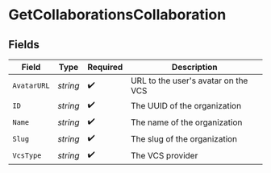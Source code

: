 # GetCollaborationsCollaboration


## Fields

| Field                               | Type                                | Required                            | Description                         |
| ----------------------------------- | ----------------------------------- | ----------------------------------- | ----------------------------------- |
| `AvatarURL`                         | *string*                            | :heavy_check_mark:                  | URL to the user's avatar on the VCS |
| `ID`                                | *string*                            | :heavy_check_mark:                  | The UUID of the organization        |
| `Name`                              | *string*                            | :heavy_check_mark:                  | The name of the organization        |
| `Slug`                              | *string*                            | :heavy_check_mark:                  | The slug of the organization        |
| `VcsType`                           | *string*                            | :heavy_check_mark:                  | The VCS provider                    |